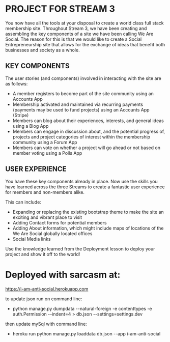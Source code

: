 # PROJECT FOR STREAM 3

You now have all the tools at your disposal to create a world class full stack membership site. Throughout Stream 3, we have been creating and assembling the key components of a site we have been calling We Are Social. The reason for this is that we would like to create a Social Entrepreneurship site that allows for the exchange of ideas that benefit both businesses and society as a whole.


## KEY COMPONENTS

The user stories (and components) involved in interacting with the site are as follows:

* A member registers to become part of the site community using an Accounts App
* Membership activated and maintained via recurring payments (payments may be used to fund projects) using an Accounts App (Stripe)
* Members can blog about their experiences, interests, and general ideas using a Blog App
* Members can engage in discussion about, and the potential progress of, projects and project categories of interest within the membership community using a Forum App
* Members can vote on whether a project will go ahead or not based on member voting using a Polls App


## USER EXPERIENCE

You have these key components already in place. Now use the skills you have learned across the three Streams to create a fantastic user experience for members and non-members alike.

This can include:

* Expanding or replacing the existing bootstrap theme to make the site an exciting and vibrant place to visit
* Adding Contact forms for potential members
* Adding About information, which might include maps of locations of the We Are Social globally located offices
* Social Media links

Use the knowledge learned from the Deployment lesson to deploy your project and show it off to the world!

# Deployed with sarcasm at:

https://i-am-anti-social.herokuapp.com

to update json run on command line:

- python manage.py dumpdata --natural-foreign -e contenttypes -e auth.Permission --indent=4 > db.json --settings=settings.dev

then update mySql with command line:

- heroku run python manage.py loaddata db.json --app i-am-anti-social
